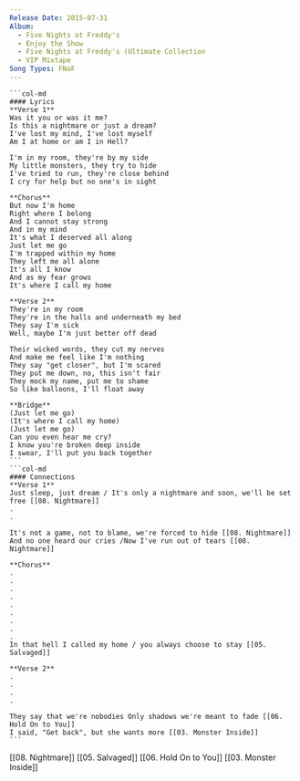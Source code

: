 ```yaml
---
Release Date: 2015-07-31
Album:
  - Five Nights at Freddy's
  - Enjoy the Show
  - Five Nights at Freddy's (Ultimate Collection
  - VIP Mixtape
Song Types: FNaF
---
```


````col
```col-md
#### Lyrics
**Verse 1**
Was it you or was it me?
Is this a nightmare or just a dream?
I've lost my mind, I've lost myself
Am I at home or am I in Hell?

I'm in my room, they're by my side
My little monsters, they try to hide
I've tried to run, they're close behind
I cry for help but no one's in sight

**Chorus**
But now I'm home
Right where I belong
And I cannot stay strong
And in my mind
It's what I deserved all along
Just let me go
I'm trapped within my home
They left me all alone
It's all I know
And as my fear grows
It's where I call my home

**Verse 2**
They're in my room
They're in the halls and underneath my bed
They say I'm sick
Well, maybe I'm just better off dead

Their wicked words, they cut my nerves
And make me feel like I'm nothing
They say "get closer", but I'm scared
They put me down, no, this isn't fair
They mock my name, put me to shame
So like balloons, I'll float away

**Bridge**
(Just let me go)
(It's where I call my home)
(Just let me go)
Can you even hear me cry?
I know you're broken deep inside
I swear, I'll put you back together
```
```col-md
#### Connections
**Verse 1**
Just sleep, just dream / It's only a nightmare and soon, we'll be set free [[08. Nightmare]]
.
.

It's not a game, not to blame, we're forced to hide [[08. Nightmare]]
And no one heard our cries /Now I've run out of tears [[08. Nightmare]]

**Chorus**
.
.
.
.
.
.
.
.
.
In that hell I called my home / you always choose to stay [[05. Salvaged]]

**Verse 2**
.
.
.
.

They say that we're nobodies Only shadows we're meant to fade [[06. Hold On to You]]
I said, "Get back", but she wants more [[03. Monster Inside]]
```
````

[[08. Nightmare]]
[[05. Salvaged]]
[[06. Hold On to You]]
[[03. Monster Inside]]